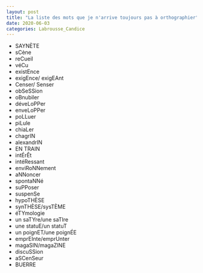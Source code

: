 ```yaml
---
layout: post
title: "La liste des mots que je n'arrive toujours pas à orthographier"
date: 2020-06-03
categories: Labrousse_Candice
---
```


- SAYNÈTE
- sCène
- reCueil
- véCu
- existEnce
- exigEnce/ exigEAnt
- Censer/ Senser
- obSeSSion
- oBnubiler
- déveLoPPer
- enveLoPPer
- poLLuer
- piLule
- chiaLer
- chagrIN
- alexandrIN
- EN TRAIN
- intÉrÊt
- intéRessant
- enviRoNNement
- aNNoncer
- spontaNNé
- suPPoser
- suspenSe
- hypoTHÈSE
- synTHÈSE/sysTÈME
- éTYmologie
- un saTYre/une saTIre
- une statuE/un statuT
- un poignET/une poignÉE
- emprEInte/emprUnter
- magaSIN/magaZINE
- discuSSion
- aSCenSeur
- BUERRE
